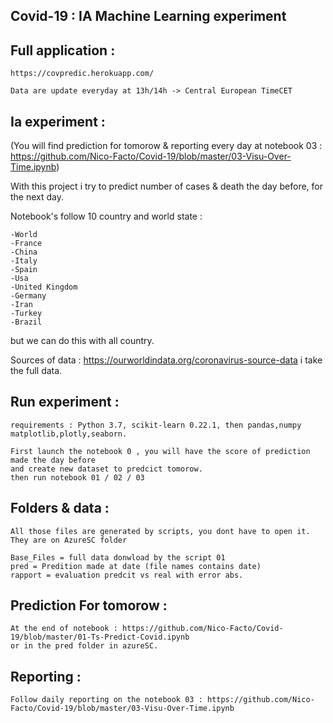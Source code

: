 ## Covid-19 : IA Machine Learning experiment

## Full application :

    https://covpredic.herokuapp.com/

    Data are update everyday at 13h/14h -> Central European TimeCET


## Ia experiment :

(You will find prediction for tomorow & reporting every day at notebook 03 : 
 https://github.com/Nico-Facto/Covid-19/blob/master/03-Visu-Over-Time.ipynb)

With this project i try to predict number of cases & death the day before, for the next day.

Notebook's follow 10 country and world state :
    
    -World
    -France
    -China
    -Italy
    -Spain
    -Usa
    -United Kingdom
    -Germany
    -Iran
    -Turkey
    -Brazil

but we can do this with all country.

Sources of data : https://ourworldindata.org/coronavirus-source-data
i take the full data.

## Run experiment :
    requirements : Python 3.7, scikit-learn 0.22.1, then pandas,numpy matplotlib,plotly,seaborn.

    First launch the notebook 0 , you will have the score of prediction made the day before
    and create new dataset to predcict tomorow.
    then run notebook 01 / 02 / 03 
    

## Folders & data :

    All those files are generated by scripts, you dont have to open it. They are on AzureSC folder

    Base_Files = full data donwload by the script 01
    pred = Predition made at date (file names contains date)
    rapport = evaluation predcit vs real with error abs.

## Prediction For tomorow :
    
    At the end of notebook : https://github.com/Nico-Facto/Covid-19/blob/master/01-Ts-Predict-Covid.ipynb
    or in the pred folder in azureSC.

## Reporting : 

    Follow daily reporting on the notebook 03 : https://github.com/Nico-Facto/Covid-19/blob/master/03-Visu-Over-Time.ipynb







